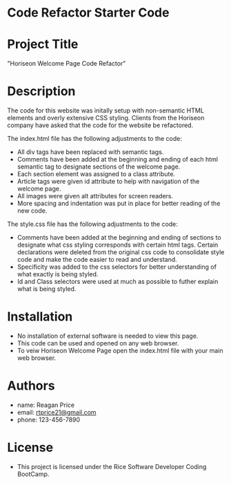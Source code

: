 # Code Refactor Starter Code

# Project Title 
"Horiseon Welcome Page Code Refactor"

# Description

The code for this website was initally setup with non-semantic HTML elements and overly extensive CSS styling.  Clients from the Horiseon company have asked that the code for the website be refactored.

The index.html file has the following adjustments to the code:
- All div tags have been replaced with semantic tags.
- Comments have been added at the beginning and ending of each html semantic tag to designate sections of the welcome page.
- Each section element was assigned to a class attribute.
- Article tags were given id attribute to help with navigation of the welcome page.
- All images were given alt attributes for screen readers.
- More spacing and indentation was put in place for better reading of the new code.

The style.css file has the following adjustments to the code:
- Comments have been added at the beginning and ending of sections to designate what css styling corresponds with certain html tags.
Certain declarations were deleted from the original css code to consolidate style code and make the code easier to read and understand.
- Specificity was added to the css selectors for better understanding of what exactly is being styled.
- Id and Class selectors were used at much as possible to futher explain what is being styled.

# Installation

- No installation of external software is needed to view this page.
- This code can be used and opened on any web browser.
- To veiw Horiseon Welcome Page open the index.html file with your main web browser.

# Authors

- name: Reagan Price
- email: rtprice21@gmail.com
- phone: 123-456-7890

# License

- This project is licensed under the Rice Software Developer Coding BootCamp.






